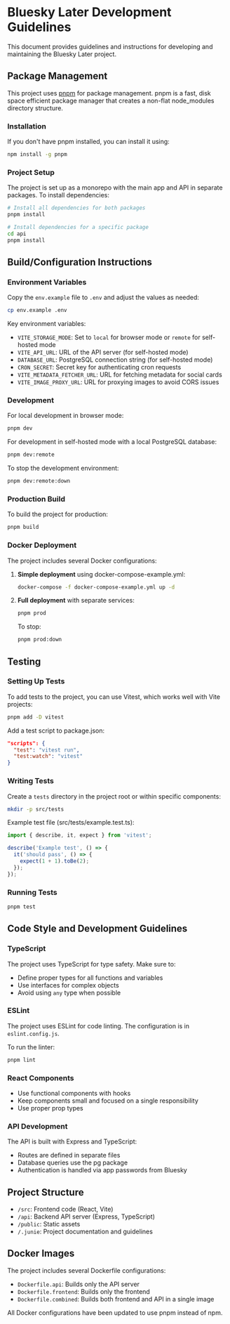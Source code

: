 # Bluesky Later Development Guidelines

This document provides guidelines and instructions for developing and maintaining the Bluesky Later project.

## Package Management

This project uses [pnpm](https://pnpm.io/) for package management. pnpm is a fast, disk space efficient package manager that creates a non-flat node_modules directory structure.

### Installation

If you don't have pnpm installed, you can install it using:

```bash
npm install -g pnpm
```

### Project Setup

The project is set up as a monorepo with the main app and API in separate packages. To install dependencies:

```bash
# Install all dependencies for both packages
pnpm install

# Install dependencies for a specific package
cd api
pnpm install
```

## Build/Configuration Instructions

### Environment Variables

Copy the `env.example` file to `.env` and adjust the values as needed:

```bash
cp env.example .env
```

Key environment variables:
- `VITE_STORAGE_MODE`: Set to `local` for browser mode or `remote` for self-hosted mode
- `VITE_API_URL`: URL of the API server (for self-hosted mode)
- `DATABASE_URL`: PostgreSQL connection string (for self-hosted mode)
- `CRON_SECRET`: Secret key for authenticating cron requests
- `VITE_METADATA_FETCHER_URL`: URL for fetching metadata for social cards
- `VITE_IMAGE_PROXY_URL`: URL for proxying images to avoid CORS issues

### Development

For local development in browser mode:

```bash
pnpm dev
```

For development in self-hosted mode with a local PostgreSQL database:

```bash
pnpm dev:remote
```

To stop the development environment:

```bash
pnpm dev:remote:down
```

### Production Build

To build the project for production:

```bash
pnpm build
```

### Docker Deployment

The project includes several Docker configurations:

1. **Simple deployment** using docker-compose-example.yml:
   ```bash
   docker-compose -f docker-compose-example.yml up -d
   ```

2. **Full deployment** with separate services:
   ```bash
   pnpm prod
   ```

   To stop:
   ```bash
   pnpm prod:down
   ```

## Testing

### Setting Up Tests

To add tests to the project, you can use Vitest, which works well with Vite projects:

```bash
pnpm add -D vitest
```

Add a test script to package.json:

```json
"scripts": {
  "test": "vitest run",
  "test:watch": "vitest"
}
```

### Writing Tests

Create a `tests` directory in the project root or within specific components:

```bash
mkdir -p src/tests
```

Example test file (src/tests/example.test.ts):

```typescript
import { describe, it, expect } from 'vitest';

describe('Example test', () => {
  it('should pass', () => {
    expect(1 + 1).toBe(2);
  });
});
```

### Running Tests

```bash
pnpm test
```

## Code Style and Development Guidelines

### TypeScript

The project uses TypeScript for type safety. Make sure to:
- Define proper types for all functions and variables
- Use interfaces for complex objects
- Avoid using `any` type when possible

### ESLint

The project uses ESLint for code linting. The configuration is in `eslint.config.js`.

To run the linter:

```bash
pnpm lint
```

### React Components

- Use functional components with hooks
- Keep components small and focused on a single responsibility
- Use proper prop types

### API Development

The API is built with Express and TypeScript:
- Routes are defined in separate files
- Database queries use the pg package
- Authentication is handled via app passwords from Bluesky

## Project Structure

- `/src`: Frontend code (React, Vite)
- `/api`: Backend API server (Express, TypeScript)
- `/public`: Static assets
- `/.junie`: Project documentation and guidelines

## Docker Images

The project includes several Dockerfile configurations:
- `Dockerfile.api`: Builds only the API server
- `Dockerfile.frontend`: Builds only the frontend
- `Dockerfile.combined`: Builds both frontend and API in a single image

All Docker configurations have been updated to use pnpm instead of npm.